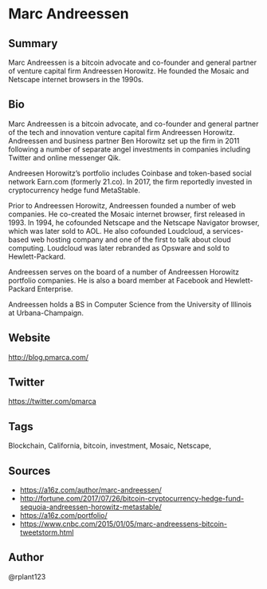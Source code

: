 # Marc Andreessen

## Summary
Marc Andreessen is a bitcoin advocate and co-founder and general partner of venture capital firm Andreessen Horowitz. He founded the Mosaic and Netscape internet browsers in the 1990s.

## Bio
Marc Andreessen is a bitcoin advocate, and co-founder and general partner of the tech and innovation venture capital firm Andreessen Horowitz. Andreessen and business partner Ben Horowitz set up the firm in 2011 following a number of separate angel investments in companies including Twitter and online messenger Qik. 

Andreesen Horowitz’s portfolio includes Coinbase and token-based social network Earn.com (formerly 21.co). In 2017, the firm reportedly invested in cryptocurrency hedge fund MetaStable.

Prior to Andreessen Horowitz, Andreessen founded a number of web companies. He co-created the Mosaic internet browser, first released in 1993. In 1994, he cofounded Netscape and the Netscape Navigator browser, which was later sold to AOL. He also cofounded Loudcloud, a services-based web hosting company and one of the first to talk about cloud computing. Loudcloud was later rebranded as Opsware and sold to Hewlett-Packard. 

Andreessen serves on the board of a number of Andreessen Horowitz portfolio companies. He is also a board member at Facebook and Hewlett-Packard Enterprise.

Andreessen holds a BS in Computer Science from the University of Illinois at Urbana-Champaign.

## Website
http://blog.pmarca.com/

## Twitter
https://twitter.com/pmarca

## Tags
Blockchain, California, bitcoin, investment, Mosaic, Netscape,

## Sources
* https://a16z.com/author/marc-andreessen/
* http://fortune.com/2017/07/26/bitcoin-cryptocurrency-hedge-fund-sequoia-andreessen-horowitz-metastable/
* https://a16z.com/portfolio/
* https://www.cnbc.com/2015/01/05/marc-andreessens-bitcoin-tweetstorm.html

## Author
@rplant123
